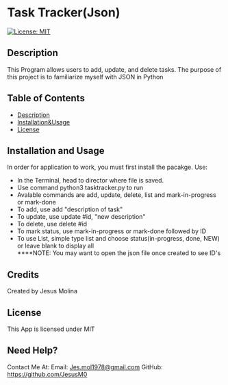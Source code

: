 # Task Tracker(Json)
[![License: MIT](https://img.shields.io/badge/License-MIT-yellow.svg)](https://opensource.org/licenses/MIT)

## Description
This Program allows users to add, update, and delete tasks. The purpose of this project is to familiarize myself with JSON in Python

## **Table of Contents**
* [Description](#Description)
* [Installation&Usage](#Installation)
* [License](#License)

## Installation and Usage
In order for application to work, you must first install the pacakge. Use:
* In the Terminal, head to director where file is saved.
* Use command python3 tasktracker.py to run
* Avalable commands are add, update, delete, list and mark-in-progress or mark-done
* To add, use add "description of task"
* To update, use update #id, "new description"
* To delete, use delete #id
* To mark status, use mark-in-progress or mark-done followed by ID
* To use List, simple type list and choose status(in-progress, done, NEW) or leave blank to display all <br>
****NOTE: You may want to open the json file once created to see ID's

## Credits
Created by Jesus Molina

## License
This App is licensed under MIT

## Need Help?
Contact Me At:
Email: Jes.mol1978@gmail.com
GitHub: https://github.com/JesusM0
